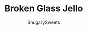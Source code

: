 ---
layout: ../../layouts/MarkdownPostLayout.astro
title: Broken Glass Jello
author: ShugarySweets
pubDate: 2022-12-02
description: "Broken Glass Jello has colorful cubes of Jell-o combined with a creamy gelatin mixture to create a beautiful design. An easy holiday dessert you can make ahead of time!"
image_url: https://www.shugarysweets.com/wp-content/uploads/2022/12/broken-glass-jello-facebook.jpg
tags: ["Desserts","American"]
calories: 11
protein: 2
carbohydrates: 1
fats: 0
fiber: 0
ingredients: ["2 boxes (3 ounce each) lime gelatin","2 boxes (3 ounce each) cherry gelatin","4 cups boiling water, divided","2 envelopes (.25 ounce each) unflavored gelatin","2 cups hot water","1 can (14 ounce) sweetened condensed milk"]
serves: 24
time: "6 hours 20 minutes"
prepTime: "15 minutes"
instructions: ["You'll need three, 13x9 glass baking dishes (or 4 square pans). See notes below.","In a medium bowl, combine 2 boxes of lime gelatin with 2 cups of boiling water. Mix until sugar is completely dissolved (about 2 minutes). Pour into one of the 13x9 pans.","In a separate bowl, combine the 2 boxes of cherry gelatin with 2 cups boiling water. Mix until sugar is completely dissolved (about 2 minutes). Pour into one of the 13x9 pans.","Place pans in refrigerator to set, about 1-2 hours.","Lightly spray a 13x9 dish with butter cooking spray. Set aside.","In a medium size bowl, combine 2 envelopes of unflavored gelatin with hot water (not boiling). Stir until dissolved, several minutes.","Add sweetened condensed milk to mixture and stir until combined. Allow to sit for about 20 minutes, too cool to room temperature.","While cooling, remove prepared gelatin from the refrigerator. Cut each pan of colored jello into bite sized cubes, about 1-inch in size. Evenly place cubes in the prepared 13x9 dish, alternating the cubes by color and arranging in the dish.","When the milk mixture has cooled, pour over jello cubes gently. Refrigerate for an additional 4 hours, or overnight.","When ready to serve, cut into bars. Store leftovers in refrigerator."]
nutrition: ["11 calories","1 grams carbohydrates","1 milligrams cholesterol","0 grams fat","0 grams fiber","2 grams protein","0 grams saturated fat","8 milligrams sodium","1 grams sugar","0 grams trans fat","0 grams unsaturated fat"]
---